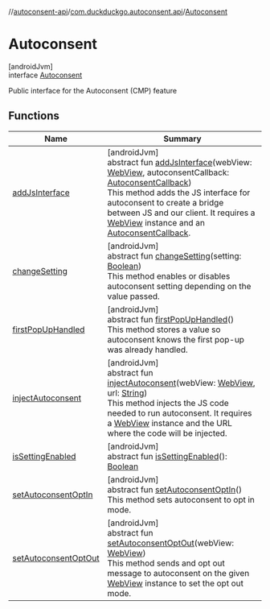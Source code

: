 //[autoconsent-api](../../../index.md)/[com.duckduckgo.autoconsent.api](../index.md)/[Autoconsent](index.md)

# Autoconsent

[androidJvm]\
interface [Autoconsent](index.md)

Public interface for the Autoconsent (CMP) feature

## Functions

| Name | Summary |
|---|---|
| [addJsInterface](add-js-interface.md) | [androidJvm]<br>abstract fun [addJsInterface](add-js-interface.md)(webView: [WebView](https://developer.android.com/reference/kotlin/android/webkit/WebView.html), autoconsentCallback: [AutoconsentCallback](../-autoconsent-callback/index.md))<br>This method adds the JS interface for autoconsent to create a bridge between JS and our client. It requires a [WebView](https://developer.android.com/reference/kotlin/android/webkit/WebView.html) instance and an [AutoconsentCallback](../-autoconsent-callback/index.md). |
| [changeSetting](change-setting.md) | [androidJvm]<br>abstract fun [changeSetting](change-setting.md)(setting: [Boolean](https://kotlinlang.org/api/latest/jvm/stdlib/kotlin/-boolean/index.html))<br>This method enables or disables autoconsent setting depending on the value passed. |
| [firstPopUpHandled](first-pop-up-handled.md) | [androidJvm]<br>abstract fun [firstPopUpHandled](first-pop-up-handled.md)()<br>This method stores a value so autoconsent knows the first pop-up was already handled. |
| [injectAutoconsent](inject-autoconsent.md) | [androidJvm]<br>abstract fun [injectAutoconsent](inject-autoconsent.md)(webView: [WebView](https://developer.android.com/reference/kotlin/android/webkit/WebView.html), url: [String](https://kotlinlang.org/api/latest/jvm/stdlib/kotlin/-string/index.html))<br>This method injects the JS code needed to run autoconsent. It requires a [WebView](https://developer.android.com/reference/kotlin/android/webkit/WebView.html) instance and the URL where the code will be injected. |
| [isSettingEnabled](is-setting-enabled.md) | [androidJvm]<br>abstract fun [isSettingEnabled](is-setting-enabled.md)(): [Boolean](https://kotlinlang.org/api/latest/jvm/stdlib/kotlin/-boolean/index.html) |
| [setAutoconsentOptIn](set-autoconsent-opt-in.md) | [androidJvm]<br>abstract fun [setAutoconsentOptIn](set-autoconsent-opt-in.md)()<br>This method sets autoconsent to opt in mode. |
| [setAutoconsentOptOut](set-autoconsent-opt-out.md) | [androidJvm]<br>abstract fun [setAutoconsentOptOut](set-autoconsent-opt-out.md)(webView: [WebView](https://developer.android.com/reference/kotlin/android/webkit/WebView.html))<br>This method sends and opt out message to autoconsent on the given [WebView](https://developer.android.com/reference/kotlin/android/webkit/WebView.html) instance to set the opt out mode. |

